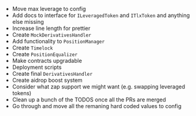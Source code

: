 - Move max leverage to config
- Add docs to interface for `ILeveragedToken` and `ITlxToken` and anything else missing
- Increase line length for prettier
- Create `MockDerivativesHandler`
- Add functionality to `PositionManager`
- Create `Timelock`
- Create `PositionEqualizer`
- Make contracts upgradable
- Deployment scripts
- Create final `DerivativesHandler`
- Create aidrop boost system
- Consider what zap support we might want (e.g. swapping leveraged tokens)
- Clean up a bunch of the TODOS once all the PRs are merged
- Go through and move all the remaning hard coded values to config
